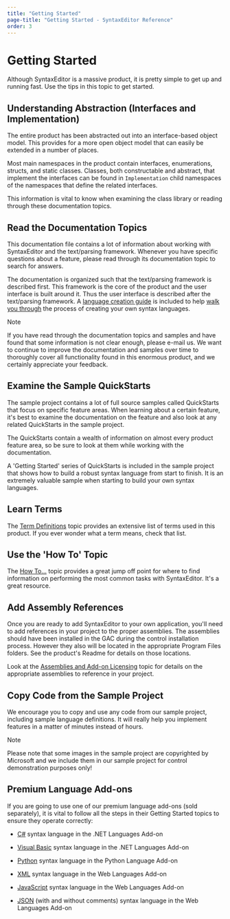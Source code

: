 ```yaml
---
title: "Getting Started"
page-title: "Getting Started - SyntaxEditor Reference"
order: 3
---
```

# Getting Started

Although SyntaxEditor is a massive product, it is pretty simple to get up and running fast.  Use the tips in this topic to get started.

## Understanding Abstraction (Interfaces and Implementation)

The entire product has been abstracted out into an interface-based object model.  This provides for a more open object model that can easily be extended in a number of places.

Most main namespaces in the product contain interfaces, enumerations, structs, and static classes.  Classes, both constructable and abstract, that implement the interfaces can be found in `Implementation` child namespaces of the namespaces that define the related interfaces.

This information is vital to know when examining the class library or reading through these documentation topics.

## Read the Documentation Topics

This documentation file contains a lot of information about working with SyntaxEditor and the text/parsing framework.  Whenever you have specific questions about a feature, please read through its documentation topic to search for answers.

The documentation is organized such that the text/parsing framework is described first.  This framework is the core of the product and the user interface is built around it.  Thus the user interface is described after the text/parsing framework.  A [language creation guide](language-creation/index.md) is included to help [walk you through](language-creation/walkthrough.md) the process of creating your own syntax languages.

> [!NOTE]
> If you have read through the documentation topics and samples and have found that some information is not clear enough, please e-mail us.  We want to continue to improve the documentation and samples over time to thoroughly cover all functionality found in this enormous product, and we certainly appreciate your feedback.

## Examine the Sample QuickStarts

The sample project contains a lot of full source samples called QuickStarts that focus on specific feature areas.  When learning about a certain feature, it's best to examine the documentation on the feature and also look at any related QuickStarts in the sample project.

The QuickStarts contain a wealth of information on almost every product feature area, so be sure to look at them while working with the documentation.

A 'Getting Started' series of QuickStarts is included in the sample project that shows how to build a robust syntax language from start to finish.  It is an extremely valuable sample when starting to build your own syntax languages.

## Learn Terms

The [Term Definitions](term-definitions.md) topic provides an extensive list of terms used in this product.  If you ever wonder what a term means, check that list.

## Use the 'How To' Topic

The [How To...](how-to.md) topic provides a great jump off point for where to find information on performing the most common tasks with SyntaxEditor.  It's a great resource.

## Add Assembly References

Once you are ready to add SyntaxEditor to your own application, you'll need to add references in your project to the proper assemblies. The assemblies should have been installed in the GAC during the control installation process.  However they also will be located in the appropriate Program Files folders.  See the product's Readme for details on those locations.

Look at the [Assemblies and Add-on Licensing](assemblies.md) topic for details on the appropriate assemblies to reference in your project.

## Copy Code from the Sample Project

We encourage you to copy and use any code from our sample project, including sample language definitions.  It will really help you implement features in a matter of minutes instead of hours.

> [!NOTE]
> Please note that some images in the sample project are copyrighted by Microsoft and we include them in our sample project for control demonstration purposes only!

## Premium Language Add-ons

If you are going to use one of our premium language add-ons (sold separately), it is vital to follow all the steps in their Getting Started topics to ensure they operate correctly:

- [C#](dotnet-languages-addon/csharp/getting-started.md) syntax language in the .NET Languages Add-on

- [Visual Basic](dotnet-languages-addon/vb/getting-started.md) syntax language in the .NET Languages Add-on

- [Python](python-language-addon/python/getting-started.md) syntax language in the Python Language Add-on

- [XML](web-languages-addon/xml/getting-started.md) syntax language in the Web Languages Add-on

- [JavaScript](web-languages-addon/javascript/getting-started.md) syntax language in the Web Languages Add-on

- [JSON](web-languages-addon/json/getting-started.md) (with and without comments) syntax language in the Web Languages Add-on
